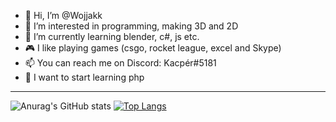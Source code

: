 - 👋 Hi, I’m @Wojjakk
- 👀 I’m interested in programming, making 3D and 2D
- 🌱 I’m currently learning blender, c#, js etc.
- 🎮 I like playing games (csgo, rocket league, excel and Skype)
- 📫 You can reach me on Discord: Kacpér#5181
- 📔 I want to start learning php
<!---
Wojjakk/Wojjakk is a ✨ special ✨ repository because its `README.md` (this file) appears on your GitHub profile.
You can click the Preview link to take a look at your changes.
--->
-----------------------------------------------------------------------------------------------------------------
![Anurag's GitHub stats](https://github-readme-stats.vercel.app/api?username=Wojjakk&show_icons=true&theme=dark)
[![Top Langs](https://github-readme-stats.vercel.app/api/top-langs/?username=Wojjakk&layout=compact&theme=dark)](https://github.com/anuraghazra/github-readme-stats)
